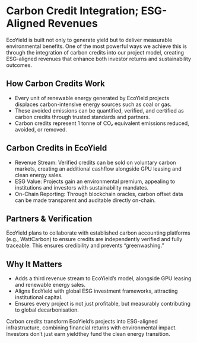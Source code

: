 # Carbon Credit Integration; ESG-Aligned Revenues

EcoYield is built not only to generate yield but to deliver measurable
environmental benefits. One of the most powerful ways we achieve this is
through the integration of carbon credits into our project model,
creating ESG-aligned revenues that enhance both investor returns and
sustainability outcomes.

## How Carbon Credits Work

- Every unit of renewable energy generated by EcoYield projects
displaces carbon-intensive energy sources such as coal or gas.
- These avoided emissions can be quantified, verified, and certified as
carbon credits through trusted standards and partners.
- Carbon credits represent 1 tonne of CO₂ equivalent emissions reduced,
avoided, or removed.

## Carbon Credits in EcoYield

- Revenue Stream: Verified credits can be sold on voluntary carbon
markets, creating an additional cashflow alongside GPU leasing and clean
energy sales.
- ESG Value: Projects gain an environmental premium, appealing to
institutions and investors with sustainability mandates.
- On-Chain Reporting: Through blockchain oracles, carbon offset data can
be made transparent and auditable directly on-chain.

## Partners & Verification

EcoYield plans to collaborate with established carbon accounting
platforms (e.g., WattCarbon) to ensure credits are independently
verified and fully traceable. This ensures credibility and prevents
“greenwashing.”

## Why It Matters

- Adds a third revenue stream to EcoYield’s model, alongside GPU
leasing and renewable energy sales.
- Aligns EcoYield with global ESG investment frameworks, attracting
institutional capital.
- Ensures every project is not just profitable, but measurably
contributing to global decarbonisation.

Carbon credits transform EcoYield’s projects into ESG-aligned
infrastructure, combining financial returns with environmental impact.
Investors don’t just earn yieldthey fund the clean energy transition.
